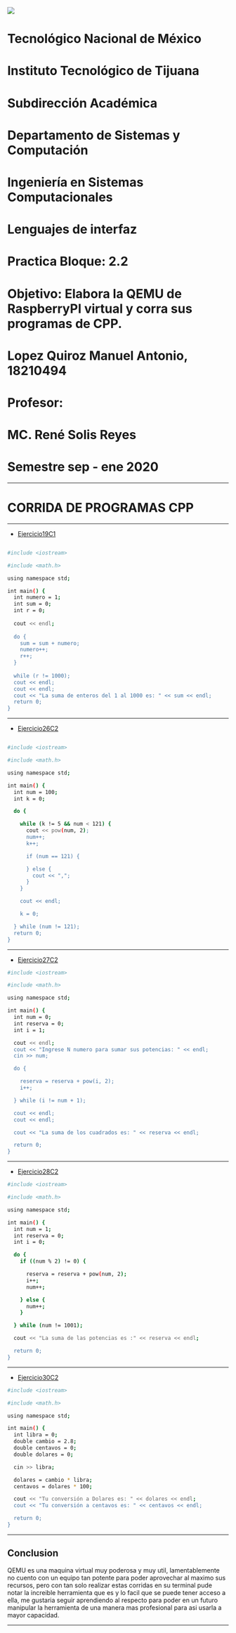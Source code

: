 ![](por.png)

#    Tecnológico Nacional de México
#   Instituto Tecnológico de Tijuana
#        Subdirección Académica

# Departamento de Sistemas y Computación
# Ingeniería en Sistemas Computacionales
# Lenguajes de interfaz 

# Practica Bloque: 2.2
# Objetivo: Elabora la QEMU de RaspberryPI virtual y corra sus programas de CPP.


# Lopez Quiroz Manuel Antonio, 18210494
   

# Profesor:
# MC. René Solis Reyes
# Semestre sep - ene 2020


* * *


# **CORRIDA DE PROGRAMAS CPP**
* * *




- [Ejercicio19C1](19.png )


```bash

#include <iostream>

#include <math.h>

using namespace std;

int main() {
  int numero = 1;
  int sum = 0;
  int r = 0;
  
  cout << endl;
  
  do {
    sum = sum + numero;
    numero++;
    r++;
  } 
  
  while (r != 1000);
  cout << endl;
  cout << endl;
  cout << "La suma de enteros del 1 al 1000 es: " << sum << endl;
  return 0;
}
```


* * *
- [Ejercicio26C2](26.png)


```bash

#include <iostream>

#include <math.h>

using namespace std;

int main() {
  int num = 100;
  int k = 0;

  do {

    while (k != 5 && num < 121) {
      cout << pow(num, 2);
      num++;
      k++;

      if (num == 121) {

      } else {
        cout << ",";
      }
    }

    cout << endl;

    k = 0;

  } while (num != 121);
  return 0;
}
```


* * *
- [Ejercicio27C2](27.png)


```bash
#include <iostream>

#include <math.h>

using namespace std;

int main() {
  int num = 0;
  int reserva = 0;
  int i = 1;

  cout << endl;
  cout << "Ingrese N numero para sumar sus potencias: " << endl;
  cin >> num;

  do {

    reserva = reserva + pow(i, 2);
    i++;

  } while (i != num + 1);

  cout << endl;
  cout << endl;

  cout << "La suma de los cuadrados es: " << reserva << endl;

  return 0;
}
```


* * *
- [Ejercicio28C2](28.png)


```bash
#include <iostream>

#include <math.h>

using namespace std;

int main() {
  int num = 1;
  int reserva = 0;
  int i = 0;

  do {
    if ((num % 2) != 0) {

      reserva = reserva + pow(num, 2);
      i++;
      num++;

    } else {
      num++;
    }

  } while (num != 1001);

  cout << "La suma de las potencias es :" << reserva << endl;

  return 0;
}
```


* * *
- [Ejercicio30C2](30.png)


```bash
#include <iostream>

#include <math.h>

using namespace std;

int main() {
  int libra = 0;
  double cambio = 2.8;
  double centavos = 0;
  double dolares = 0;

  cin >> libra;

  dolares = cambio * libra;
  centavos = dolares * 100;

  cout << "Tu conversión a Dolares es: " << dolares << endl;
  cout << "Tu conversión a centavos es: " << centavos << endl;

  return 0;
}
```


* * *


## **Conclusion**

QEMU es una maquina virtual muy poderosa y muy util, lamentablemente no cuento con un equipo tan potente para poder aprovechar 
al maximo sus recursos, pero con tan solo realizar estas corridas en su terminal pude notar la increible herramienta que es y lo facil que 
se puede tener acceso a ella, me gustaria seguir aprendiendo al respecto para poder en un futuro manipular la herramienta de una manera
mas profesional para asi usarla a mayor capacidad. 


* * * 


